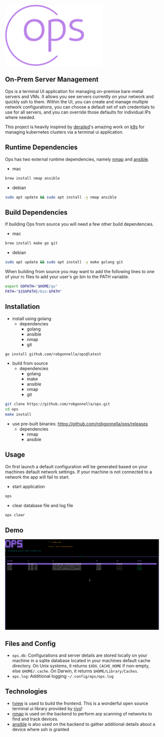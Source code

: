 ![](assets/logo-no-background-small.png)

## On-Prem Server Management

Ops is a terminal UI application for managing on-premise bare-metal servers
and VMs. It allows you see servers currently on your network and quickly ssh to
them. Within the UI, you can create and manage multiple network configurations,
you can choose a default set of ssh credentials to use for all servers, and you
can override those defaults for individual IPs where needed.

This project is heavily inspired by [derailed]'s amazing work on [k9s] for
managing kubernetes clusters via a terminal ui application.

## Runtime Dependencies

Ops has two external runtime dependencies, namely [nmap] and [ansible].

- mac
```bash
brew install nmap ansible
```

- debian
```bash
sudo apt update && sudo apt install -y nmap ansible
```

## Build Dependencies

If building Ops from source you will need a few other build dependencies.

- mac
```bash
brew install make go git
```

- debian
```bash
sudo apt update && sudo apt install -y make golang git
```

When building from source you may want to add the following lines to one of your
rc files to add your user's go bin to the PATH variable.

```bash
export GOPATH="$HOME/go"
PATH="${GOPATH}/bin:$PATH"
```

## Installation

- install using golang
  - dependencies
    - golang
    - ansible
    - nmap
    - git

```bash
go install github.com/robgonnella/ops@latest
```

- build from source
  - dependencies
    - golang
    - make
    - ansible
    - nmap
    - git

```bash
git clone https://github.com/robgonnella/ops.git
cd ops
make install
```

- use pre-built binaries: https://github.com/robgonnella/ops/releases
  - dependencies
    - nmap
    - ansible

## Usage

On first launch a default configuration will be generated based on your machines
default network settings. If your machine is not connected to a network the app
will fail to start.

- start application

```bash
ops
```

- clear database file and log file

```bash
ops clear
```

## Demo

![](assets/ops-demo.gif)

## Files and Config

- `ops.db`: Configurations and server details are stored locally on your machine
  in a sqlite database located in your machines default cache directory. On Unix
  systems, it returns `$XDG_CACHE_HOME` if non-empty, else `$HOME/.cache`. On
  Darwin, it returns `$HOME/Library/Caches`.
- `ops.log`: Additional logging `~/.config/ops/ops.log`

## Technologies

- [tview] is used to build the frontend. This is a wonderful open source
  terminal ui library provided by [rivo]!
- [nmap] is used on the backend to perform arp scanning of networks to find
  and track devices.
- [ansible] is also used on the backend to gather additional details about a
  device where ssh is granted

[rivo]: https://github.com/rivo
[tview]: https://github.com/rivo/tview
[ansible]: https://docs.ansible.com/
[nmap]: https://nmap.org/
[k9s]: https://github.com/derailed/k9s
[derailed]: https://github.com/derailed
